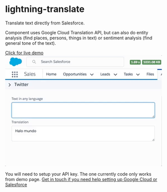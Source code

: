# lightning-translate
Translate text directly from Salesforce.

Component uses Google Cloud Translation API, but can also do entity 
analysis (find places, persons, things in text) or sentiment analysis (find 
  general tone of the text).
  
  [Click for live demo 
  ![Demo GIF](demo.gif)](https://metacursion.github.io/lightning-translate/)
  
  
  
You will need to setup your API key. The one currently code only works from demo page.
[Get in touch if you need help setting up Google Cloud or Salesforce](https://metacursion.com)

